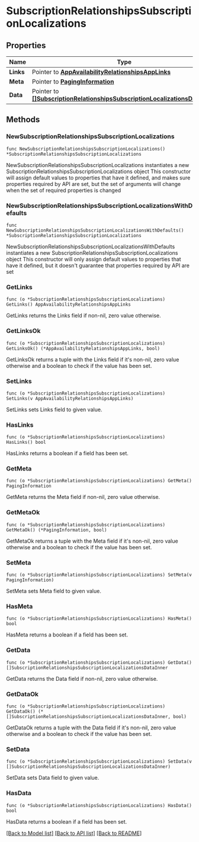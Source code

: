 # SubscriptionRelationshipsSubscriptionLocalizations

## Properties

Name | Type | Description | Notes
------------ | ------------- | ------------- | -------------
**Links** | Pointer to [**AppAvailabilityRelationshipsAppLinks**](AppAvailabilityRelationshipsAppLinks.md) |  | [optional] 
**Meta** | Pointer to [**PagingInformation**](PagingInformation.md) |  | [optional] 
**Data** | Pointer to [**[]SubscriptionRelationshipsSubscriptionLocalizationsDataInner**](SubscriptionRelationshipsSubscriptionLocalizationsDataInner.md) |  | [optional] 

## Methods

### NewSubscriptionRelationshipsSubscriptionLocalizations

`func NewSubscriptionRelationshipsSubscriptionLocalizations() *SubscriptionRelationshipsSubscriptionLocalizations`

NewSubscriptionRelationshipsSubscriptionLocalizations instantiates a new SubscriptionRelationshipsSubscriptionLocalizations object
This constructor will assign default values to properties that have it defined,
and makes sure properties required by API are set, but the set of arguments
will change when the set of required properties is changed

### NewSubscriptionRelationshipsSubscriptionLocalizationsWithDefaults

`func NewSubscriptionRelationshipsSubscriptionLocalizationsWithDefaults() *SubscriptionRelationshipsSubscriptionLocalizations`

NewSubscriptionRelationshipsSubscriptionLocalizationsWithDefaults instantiates a new SubscriptionRelationshipsSubscriptionLocalizations object
This constructor will only assign default values to properties that have it defined,
but it doesn't guarantee that properties required by API are set

### GetLinks

`func (o *SubscriptionRelationshipsSubscriptionLocalizations) GetLinks() AppAvailabilityRelationshipsAppLinks`

GetLinks returns the Links field if non-nil, zero value otherwise.

### GetLinksOk

`func (o *SubscriptionRelationshipsSubscriptionLocalizations) GetLinksOk() (*AppAvailabilityRelationshipsAppLinks, bool)`

GetLinksOk returns a tuple with the Links field if it's non-nil, zero value otherwise
and a boolean to check if the value has been set.

### SetLinks

`func (o *SubscriptionRelationshipsSubscriptionLocalizations) SetLinks(v AppAvailabilityRelationshipsAppLinks)`

SetLinks sets Links field to given value.

### HasLinks

`func (o *SubscriptionRelationshipsSubscriptionLocalizations) HasLinks() bool`

HasLinks returns a boolean if a field has been set.

### GetMeta

`func (o *SubscriptionRelationshipsSubscriptionLocalizations) GetMeta() PagingInformation`

GetMeta returns the Meta field if non-nil, zero value otherwise.

### GetMetaOk

`func (o *SubscriptionRelationshipsSubscriptionLocalizations) GetMetaOk() (*PagingInformation, bool)`

GetMetaOk returns a tuple with the Meta field if it's non-nil, zero value otherwise
and a boolean to check if the value has been set.

### SetMeta

`func (o *SubscriptionRelationshipsSubscriptionLocalizations) SetMeta(v PagingInformation)`

SetMeta sets Meta field to given value.

### HasMeta

`func (o *SubscriptionRelationshipsSubscriptionLocalizations) HasMeta() bool`

HasMeta returns a boolean if a field has been set.

### GetData

`func (o *SubscriptionRelationshipsSubscriptionLocalizations) GetData() []SubscriptionRelationshipsSubscriptionLocalizationsDataInner`

GetData returns the Data field if non-nil, zero value otherwise.

### GetDataOk

`func (o *SubscriptionRelationshipsSubscriptionLocalizations) GetDataOk() (*[]SubscriptionRelationshipsSubscriptionLocalizationsDataInner, bool)`

GetDataOk returns a tuple with the Data field if it's non-nil, zero value otherwise
and a boolean to check if the value has been set.

### SetData

`func (o *SubscriptionRelationshipsSubscriptionLocalizations) SetData(v []SubscriptionRelationshipsSubscriptionLocalizationsDataInner)`

SetData sets Data field to given value.

### HasData

`func (o *SubscriptionRelationshipsSubscriptionLocalizations) HasData() bool`

HasData returns a boolean if a field has been set.


[[Back to Model list]](../README.md#documentation-for-models) [[Back to API list]](../README.md#documentation-for-api-endpoints) [[Back to README]](../README.md)


